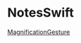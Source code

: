 # NotesSwift

[MagnificationGesture]([https://www.google.com](https://github.com/plusfuturehendrix/NotesSwift/tree/main/MagnificationGesture))
